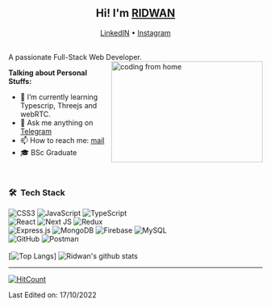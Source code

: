 <h2 align="center">Hi! 
	I'm <a target="_blank" href="https://rid1.xyz">RIDWAN</a></h2>
<p align="center">
  <a target="_blank" href="https://www.linkedin.com/in/thizizrid/">LinkedIN</a> •
  <a target="_blank" href="https://www.instagram.com/this.rid1/">Instagram</a> 
</p>

<br>
A passionate Full-Stack Web Developer.

<img align="right" alt="coding from home" src= "https://media1.giphy.com/media/qgQUggAC3Pfv687qPC/giphy.gif?cid=36b14faczebrsuec7hjnfespdru8bncahf88mq3qegee722t&rid=giphy.gif&ct=g" height = 200 width = 300/>

**Talking about Personal Stuffs:**

- 🌱 I’m currently learning Typescrip, Threejs and webRTC.
- 💬 Ask me anything on [Telegram](https://t.me/thizizrid)
- 📫 How to reach me: [mail](mailto:hello@rid1.xyz)
- 🎓 BSc Graduate

<br>
<h3> 🛠 &nbsp;Tech Stack</h3>

  ![CSS3](https://img.shields.io/badge/css3-%231572B6.svg?style=for-the-badge&logo=css3&logoColor=white)
  ![JavaScript](https://img.shields.io/badge/javascript-%23323330.svg?style=for-the-badge&logo=javascript&logoColor=%23F7DF1E)
  ![TypeScript](https://img.shields.io/badge/typescript-%23007ACC.svg?style=for-the-badge&logo=typescript&logoColor=white) </br>
  ![React](https://img.shields.io/badge/react-%2320232a.svg?style=for-the-badge&logo=react&logoColor=%2361DAFB)
  ![Next JS](https://img.shields.io/badge/Next-black?style=for-the-badge&logo=next.js&logoColor=white)
  ![Redux](https://img.shields.io/badge/redux-%23593d88.svg?style=for-the-badge&logo=redux&logoColor=white) </br>
  ![Express.js](https://img.shields.io/badge/express.js-%23404d59.svg?style=for-the-badge&logo=express&logoColor=%2361DAFB)
  ![MongoDB](https://img.shields.io/badge/MongoDB-%234ea94b.svg?style=for-the-badge&logo=mongodb&logoColor=white)
  ![Firebase](https://img.shields.io/badge/firebase-%23039BE5.svg?style=for-the-badge&logo=firebase) 
  ![MySQL](https://img.shields.io/badge/mysql-%2300f.svg?style=for-the-badge&logo=mysql&logoColor=white)</br>
  ![GitHub](https://img.shields.io/badge/github-%23121011.svg?style=for-the-badge&logo=github&logoColor=white)
  ![Postman](https://img.shields.io/badge/Postman-FF6C37?style=for-the-badge&logo=postman&logoColor=white)
  </br> </br>
[![Top Langs](https://github-readme-stats.vercel.app/api/top-langs/?username=thisisrid&layout=compact&theme=highcontrast)]
![Ridwan's github stats](https://github-readme-stats.vercel.app/api?username=thisisrid&count_private=true&show_icons=true&theme=highcontrast)

---
[![HitCount](https://hits.dwyl.com/thisisrid/thisisrid.svg?style=flat-square)](http://hits.dwyl.com/thisisrid/thisisrid)

Last Edited on: 17/10/2022
